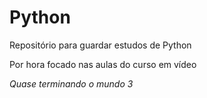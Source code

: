 <h1>Python</h1>

<p>Repositório para guardar estudos de Python</p>
<p>Por hora focado nas aulas do curso em vídeo</p>
<i>Quase terminando o mundo 3</i>